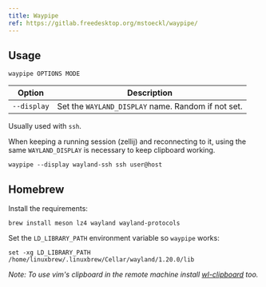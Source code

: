 ```yaml
---
title: Waypipe
ref: https://gitlab.freedesktop.org/mstoeckl/waypipe/
---
```


## Usage

```shell
waypipe OPTIONS MODE
```

| Option      | Description                                        |
| ----------- | -------------------------------------------------- |
| `--display` | Set the `WAYLAND_DISPLAY` name. Random if not set. |

Usually used with `ssh`.

When keeping a running session (zellij) and reconnecting to it,
using the same `WAYLAND_DISPLAY` is necessary to keep clipboard working.

```shell
waypipe --display wayland-ssh ssh user@host
```

## Homebrew

Install the requirements:

```shell
brew install meson lz4 wayland wayland-protocols
```

Set the `LD_LIBRARY_PATH` environment variable so `waypipe` works:

```shell
set -xg LD_LIBRARY_PATH /home/linuxbrew/.linuxbrew/Cellar/wayland/1.20.0/lib
```

_Note: To use vim's clipboard in the remote machine install
[wl-clipboard](https://github.com/bugaevc/wl-clipboard) too._
